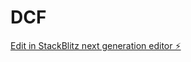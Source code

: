 # DCF

[Edit in StackBlitz next generation editor ⚡️](https://stackblitz.com/~/github.com/clouism42/DCF)